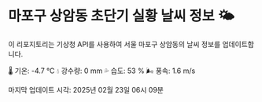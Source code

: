 
# 마포구 상암동 초단기 실황 날씨 정보 🌤️

이 리포지토리는 기상청 API를 사용하여 서울 마포구 상암동의 날씨 정보를 업데이트합니다. 

🌡️ 기온: -4.7 ℃
💧 강수량: 0 mm
💦 습도: 53 %
🌬️ 풍속: 1.6 m/s

마지막 업데이트 시각: 2025년 02월 23일 06시 09분    
